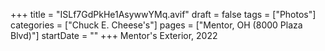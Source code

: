 +++
title = "ISLf7GdPkHe1AsywwYMq.avif"
draft = false
tags = ["Photos"]
categories = ["Chuck E. Cheese's"]
pages = ["Mentor, OH (8000 Plaza Blvd)"]
startDate = ""
+++
Mentor's Exterior, 2022
